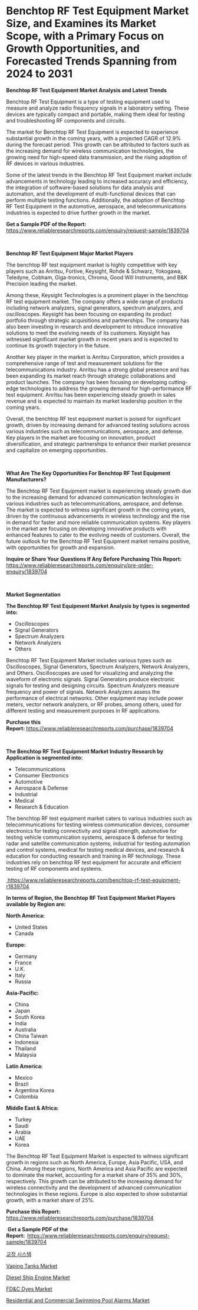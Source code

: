 <p><h1>Benchtop RF Test Equipment Market Size, and Examines its Market Scope, with a Primary Focus on Growth Opportunities, and Forecasted Trends Spanning from 2024 to 2031</h1></p><p><strong>Benchtop RF Test Equipment Market Analysis and Latest Trends</strong></p>
<p><p>Benchtop RF Test Equipment is a type of testing equipment used to measure and analyze radio frequency signals in a laboratory setting. These devices are typically compact and portable, making them ideal for testing and troubleshooting RF components and circuits.</p><p>The market for Benchtop RF Test Equipment is expected to experience substantial growth in the coming years, with a projected CAGR of 12.9% during the forecast period. This growth can be attributed to factors such as the increasing demand for wireless communication technologies, the growing need for high-speed data transmission, and the rising adoption of RF devices in various industries.</p><p>Some of the latest trends in the Benchtop RF Test Equipment market include advancements in technology leading to increased accuracy and efficiency, the integration of software-based solutions for data analysis and automation, and the development of multi-functional devices that can perform multiple testing functions. Additionally, the adoption of Benchtop RF Test Equipment in the automotive, aerospace, and telecommunications industries is expected to drive further growth in the market.</p></p>
<p><strong>Get a Sample PDF of the Report:&nbsp;</strong> <a href="https://www.reliableresearchreports.com/enquiry/request-sample/1839704">https://www.reliableresearchreports.com/enquiry/request-sample/1839704</a></p>
<p>&nbsp;</p>
<p><strong>Benchtop RF Test Equipment Major Market Players</strong></p>
<p><p>The benchtop RF test equipment market is highly competitive with key players such as Anritsu, Fortive, Keysight, Rohde & Schwarz, Yokogawa, Teledyne, Cobham, Giga-tronics, Chroma, Good Will Instruments, and B&K Precision leading the market.</p><p>Among these, Keysight Technologies is a prominent player in the benchtop RF test equipment market. The company offers a wide range of products including network analyzers, signal generators, spectrum analyzers, and oscilloscopes. Keysight has been focusing on expanding its product portfolio through strategic acquisitions and partnerships. The company has also been investing in research and development to introduce innovative solutions to meet the evolving needs of its customers. Keysight has witnessed significant market growth in recent years and is expected to continue its growth trajectory in the future.</p><p>Another key player in the market is Anritsu Corporation, which provides a comprehensive range of test and measurement solutions for the telecommunications industry. Anritsu has a strong global presence and has been expanding its market reach through strategic collaborations and product launches. The company has been focusing on developing cutting-edge technologies to address the growing demand for high-performance RF test equipment. Anritsu has been experiencing steady growth in sales revenue and is expected to maintain its market leadership position in the coming years.</p><p>Overall, the benchtop RF test equipment market is poised for significant growth, driven by increasing demand for advanced testing solutions across various industries such as telecommunications, aerospace, and defense. Key players in the market are focusing on innovation, product diversification, and strategic partnerships to enhance their market presence and capitalize on emerging opportunities.</p></p>
<p>&nbsp;</p>
<p><strong>What Are The Key Opportunities For Benchtop RF Test Equipment Manufacturers?</strong></p>
<p><p>The Benchtop RF Test Equipment market is experiencing steady growth due to the increasing demand for advanced communication technologies in various industries such as telecommunications, aerospace, and defense. The market is expected to witness significant growth in the coming years, driven by the continuous advancements in wireless technology and the rise in demand for faster and more reliable communication systems. Key players in the market are focusing on developing innovative products with enhanced features to cater to the evolving needs of customers. Overall, the future outlook for the Benchtop RF Test Equipment market remains positive, with opportunities for growth and expansion.</p></p>
<p><strong>Inquire or Share Your Questions If Any Before Purchasing This Report:</strong> <a href="https://www.reliableresearchreports.com/enquiry/pre-order-enquiry/1839704">https://www.reliableresearchreports.com/enquiry/pre-order-enquiry/1839704</a></p>
<p>&nbsp;</p>
<p><strong>Market Segmentation</strong></p>
<p><strong>The Benchtop RF Test Equipment Market Analysis by types is segmented into:</strong></p>
<p><ul><li>Oscilloscopes</li><li>Signal Generators</li><li>Spectrum Analyzers</li><li>Network Analyzers</li><li>Others</li></ul></p>
<p><p>Benchtop RF Test Equipment Market includes various types such as Oscilloscopes, Signal Generators, Spectrum Analyzers, Network Analyzers, and Others. Oscilloscopes are used for visualizing and analyzing the waveform of electronic signals. Signal Generators produce electronic signals for testing and designing circuits. Spectrum Analyzers measure frequency and power of signals. Network Analyzers assess the performance of electrical networks. Other equipment may include power meters, vector network analyzers, or RF probes, among others, used for different testing and measurement purposes in RF applications.</p></p>
<p><strong>Purchase this Report:&nbsp;</strong><a href="https://www.reliableresearchreports.com/purchase/1839704">https://www.reliableresearchreports.com/purchase/1839704</a></p>
<p>&nbsp;</p>
<p><strong>The Benchtop RF Test Equipment Market Industry Research by Application is segmented into:</strong></p>
<p><ul><li>Telecommunications</li><li>Consumer Electronics</li><li>Automotive</li><li>Aerospace & Defense</li><li>Industrial</li><li>Medical</li><li>Research & Education</li></ul></p>
<p><p>The benchtop RF test equipment market caters to various industries such as telecommunications for testing wireless communication devices, consumer electronics for testing connectivity and signal strength, automotive for testing vehicle communication systems, aerospace & defense for testing radar and satellite communication systems, industrial for testing automation and control systems, medical for testing medical devices, and research & education for conducting research and training in RF technology. These industries rely on benchtop RF test equipment for accurate and efficient testing of RF components and systems.</p></p>
<p><a href="https://www.reliableresearchreports.com/benchtop-rf-test-equipment-r1839704">&nbsp;https://www.reliableresearchreports.com/benchtop-rf-test-equipment-r1839704</a></p>
<p><strong>In terms of Region, the Benchtop RF Test Equipment Market Players available by Region are:</strong></p>
<p>
    <p> <strong> North America: </strong>
        <ul>
            <li>United States</li>
            <li>Canada</li>
        </ul>
        </p> 
    <p> <strong> Europe: </strong>
        <ul>
            <li>Germany</li>
            <li>France</li>
            <li>U.K.</li>
            <li>Italy</li>
            <li>Russia</li>
        </ul>
        </p> 
    <p> <strong> Asia-Pacific: </strong>
        <ul>
            <li>China</li>
            <li>Japan</li>
            <li>South Korea</li>
            <li>India</li>
            <li>Australia</li>
            <li>China Taiwan</li>
            <li>Indonesia</li>
            <li>Thailand</li>
            <li>Malaysia</li>
        </ul>
        </p> 
    <p> <strong> Latin America: </strong>
        <ul>
            <li>Mexico</li>
            <li>Brazil</li>
            <li>Argentina Korea</li>
            <li>Colombia</li>
        </ul>
        </p> 
    <p> <strong> Middle East & Africa: </strong>
        <ul>
            <li>Turkey</li>
            <li>Saudi</li>
            <li>Arabia</li>
            <li>UAE</li>
            <li>Korea</li>
        </ul>
    </p>
    </p>
<p><p>The Benchtop RF Test Equipment Market is expected to witness significant growth in regions such as North America, Europe, Asia Pacific, USA, and China. Among these regions, North America and Asia Pacific are expected to dominate the market, accounting for a market share of 35% and 30%, respectively. This growth can be attributed to the increasing demand for wireless connectivity and the development of advanced communication technologies in these regions. Europe is also expected to show substantial growth, with a market share of 25%.</p></p>
<p><strong>Purchase this Report: </strong><a href="https://www.reliableresearchreports.com/purchase/1839704">https://www.reliableresearchreports.com/purchase/1839704</a></p>
<p>&nbsp;<strong>Get a Sample PDF of the Report:&nbsp;&nbsp;</strong><a href="https://www.reliableresearchreports.com/enquiry/request-sample/1839704">https://www.reliableresearchreports.com/enquiry/request-sample/1839704</a></p>
<p><strong></strong></p>
<p><p><a href="https://github.com/chupp85/Market-Research-Report-List-1/blob/main/706074038999.md">교정 시스템</a></p><p><a href="https://github.com/kosella/Market-Research-Report-List-3/blob/main/vaping-tanks-market.md">Vaping Tanks Market</a></p><p><a href="https://view.publitas.com/reportprime-1/diesel-ship-engine-market-size-and-market-trends-complete-industry-overview-2024-to-2031/">Diesel Ship Engine Market</a></p><p><a href="https://frill-swim-3cd.notion.site/FD-C-Dyes-Market-Trends-and-Market-Analysis-forecasted-for-period-2024-2031-421aede0f91949f4a9d5b1c065a3a49c">FD&C Dyes Market</a></p><p><a href="https://github.com/nathandecarvalho/Market-Research-Report-List-3/blob/main/residential-and-commercial-swimming-pool-alarms-market.md">Residential and Commercial Swimming Pool Alarms Market</a></p></p>
